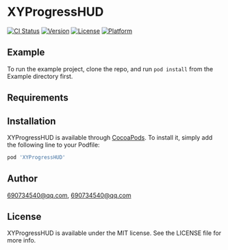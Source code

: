 # XYProgressHUD

[![CI Status](https://img.shields.io/travis/690734540@qq.com/XYProgressHUD.svg?style=flat)](https://travis-ci.org/690734540@qq.com/XYProgressHUD)
[![Version](https://img.shields.io/cocoapods/v/XYProgressHUD.svg?style=flat)](https://cocoapods.org/pods/XYProgressHUD)
[![License](https://img.shields.io/cocoapods/l/XYProgressHUD.svg?style=flat)](https://cocoapods.org/pods/XYProgressHUD)
[![Platform](https://img.shields.io/cocoapods/p/XYProgressHUD.svg?style=flat)](https://cocoapods.org/pods/XYProgressHUD)

## Example

To run the example project, clone the repo, and run `pod install` from the Example directory first.

## Requirements

## Installation

XYProgressHUD is available through [CocoaPods](https://cocoapods.org). To install
it, simply add the following line to your Podfile:

```ruby
pod 'XYProgressHUD'
```

## Author

690734540@qq.com, 690734540@qq.com

## License

XYProgressHUD is available under the MIT license. See the LICENSE file for more info.

